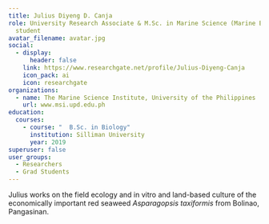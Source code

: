 ```yaml
---
title: Julius Diyeng D. Canja
role: University Research Associate & M.Sc. in Marine Science (Marine Biology)
  student
avatar_filename: avatar.jpg
social:
  - display:
      header: false
    link: https://www.researchgate.net/profile/Julius-Diyeng-Canja
    icon_pack: ai
    icon: researchgate
organizations:
  - name: The Marine Science Institute, University of the Philippines
    url: www.msi.upd.edu.ph
education:
  courses:
    - course: "  B.Sc. in Biology"
      institution: Silliman University
      year: 2019
superuser: false
user_groups:
  - Researchers
  - Grad Students
---
```

Julius works on the field ecology and in vitro and land-based culture of the economically important red seaweed *Asparagopsis taxiformis* from Bolinao, Pangasinan.